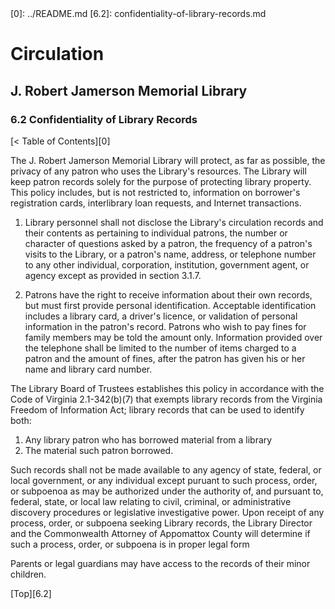 <head>
	<link rel="stylesheet" type="text/css" href="../main.css">
</head>
[0]: ../README.md
[6.2]: confidentiality-of-library-records.md

# Circulation
## J. Robert Jamerson Memorial Library
### 6.2 Confidentiality of Library Records
[< Table of Contents][0]

The J. Robert Jamerson Memorial Library will protect, as far as possible, the privacy of any patron who uses the Library's resources. The Library will keep patron records solely for the purpose of protecting library property. This policy includes, but is not restricted to, information on borrower's registration cards, interlibrary loan requests, and Internet transactions.

1. Library personnel shall not disclose the Library's circulation records and their contents as pertaining to individual patrons, the number or character of questions asked by a patron, the frequency of a patron's visits to the Library, or a patron's name, address, or telephone number to any other individual, corporation, institution, government agent, or agency except as provided in section 3.1.7.

2. Patrons have the right to receive information about their own records, but must first provide personal identification. Acceptable identification includes a library card, a driver's licence, or validation of personal information in the patron's record. Patrons who wish to pay fines for family members may be told the amount only. Information provided over the telephone shall be limited to the number of items charged to a patron and the amount of fines, after the patron has given his or her name and library card number.

The Library Board of Trustees establishes this policy in accordance with the Code of Virginia 2.1-342(b)(7) that exempts library records from the Virginia Freedom of Information Act; library records that can be used to identify both:

1. Any library patron who has borrowed material from a library
2. The material such patron borrowed.

Such records shall not be made available to any agency of state, federal, or local government, or any individual except puruant to such process, order, or subpoenoa as may be authorized under the authority of, and pursuant to, federal, state, or local law relating to civil, criminal, or administrative discovery procedures or legislative investigative power. Upon receipt of any process, order, or subpoena seeking Library records, the Library Director and the Commonwealth Attorney of Appomattox County will determine if such a process, order, or subpoena is in proper legal form

Parents or legal guardians may have access to the records of their minor children.

[Top][6.2]